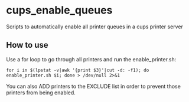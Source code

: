 # cups_enable_queues
Scripts to automatically enable all printer queues in a cups printer server

## How to use
Use a for loop to go through all printers and run the enable_printer.sh:

```
for i in $(lpstat -v|awk '{print $3}'|cut -d: -f1); do enable_printer.sh $i; done > /dev/null 2>&1
```

You can also ADD printers to the EXCLUDE list in order to prevent those printers from being enabled.
